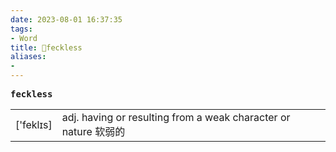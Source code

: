 ```yaml
---
date: 2023-08-01 16:37:35
tags: 
- Word
title: 📖feckless
aliases: 
- 
---
```


<pre><strong>feckless</strong></pre>
|   |   |
|---|---|
|['feklɪs]|adj. having or resulting from a weak character or nature 软弱的|